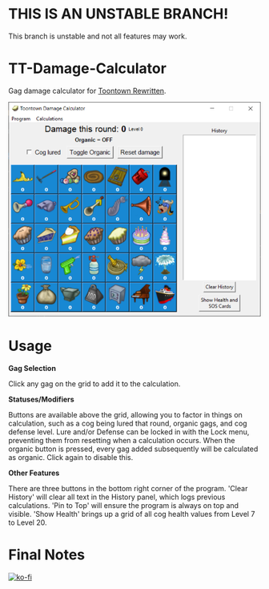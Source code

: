 # THIS IS AN UNSTABLE BRANCH!
 This branch is unstable and not all features may work.

# TT-Damage-Calculator
 Gag damage calculator for [Toontown Rewritten](https://toontownrewritten.com/).

![The Program](https://github.com/Vhou-Atroph/TT-Damage-Calculator/blob/livecalc-dev/preview.png?raw=true)

# Usage
**Gag Selection**

Click any gag on the grid to add it to the calculation. 

**Statuses/Modifiers**

Buttons are available above the grid, allowing you to factor in things on calculation, such as a cog being lured that round, organic gags, and cog defense level. Lure and/or Defense can be locked in with the Lock menu, preventing them from resetting when a calculation occurs. When the organic button is pressed, every gag added subsequently will be calculated as organic. Click again to disable this.

**Other Features**

There are three buttons in the bottom right corner of the program. 'Clear History' will clear all text in the History panel, which logs previous calculations. 'Pin to Top' will ensure the program is always on top and visible. 'Show Health' brings up a grid of all cog health values from Level 7 to Level 20.

# Final Notes
[![ko-fi](https://ko-fi.com/img/githubbutton_sm.svg)](https://ko-fi.com/I2I65IWZG)
